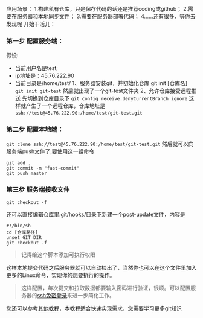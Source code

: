 应用场景：
1.构建私有仓库，只是保存代码的话还是推荐coding或github；
2.需要在服务器和本地同步文件；
3.需要在服务器部署代码；
4......还有很多，等你去发现呢
开始干活儿：

### 第一步 配置服务端：

 假设:
- 当前用户名是test;
- ip地址是：45.76.222.90
- 当前目录是/home/test/
1、服务器安装git，并初始化仓库 git init [仓库名]
```git init git-test```
然后就出现了一个git-test文件夹
2、允许仓库接受远程推送
先切换到仓库目录下
```git config receive.denyCurrentBranch ignore```
这样就产生了一个远程仓库，仓库地址是
```ssh://test@45.76.222.90:/home/test/git-test.git```

### 第二步 配置本地端：

```git clone ssh://test@45.76.222.90:/home/test/git-test.git```
然后就可以向服务端push文件了,要使用这一组命令
```
git add .
git commit -m "fast-commit"
git push master
```

### 第三步 服务端接收文件

```git update-server-info
git checkout -f
```
还可以直接编辑仓库里.git/hooks/目录下新建一个post-update文件，内容是
``` shell
#!/bin/sh
cd [仓库路径]
unset GIT_DIR
git checkout -f
```
> 记得给这个脚本添加可执行权限

这样本地提交代码之后服务器就可以自动检出了，当然你也可以在这个文件里加入更多的Linux命令，实现你的想要执行的操作。
> 这样配置，每次提交和拉取数据都要输入密码进行验证，很烦。可以配置服务器的[ssh免密登录](https://www.jianshu.com/p/6761199bedba)来进一步简化工作。

您还可以参考[其他教程](https://git-scm.com/book/zh/v2/%E8%87%AA%E5%AE%9A%E4%B9%89-Git-Git-%E9%92%A9%E5%AD%90)，本教程适合快速实现需求，您需要学习更多git知识
